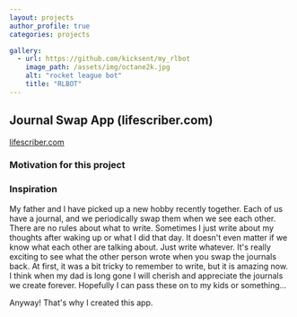 ```yaml
---
layout: projects
author_profile: true
categories: projects

gallery:
  - url: https://github.com/kicksent/my_rlbot
    image_path: /assets/img/octane2k.jpg
    alt: "rocket league bot"
    title: "RLBOT"
---
```


## Journal Swap App (lifescriber.com)

[lifescriber.com][1]

### Motivation for this project

### Inspiration

My father and I have picked up a new hobby recently together. Each of us have a journal, and we periodically swap them when we see each other. There are no rules about what to write. Sometimes I just write about my thoughts after waking up or what I did that day. It doesn't even matter if we know what each other are talking about. Just write whatever. It's really exciting to see what the other person wrote when you swap the journals back. At first, it was a bit tricky to remember to write, but it is amazing now. I think when my dad is long gone I will cherish and appreciate the journals we create forever. Hopefully I can pass these on to my kids or something...

Anyway! That's why I created this app.

[1]: https://lifescriber.com/
